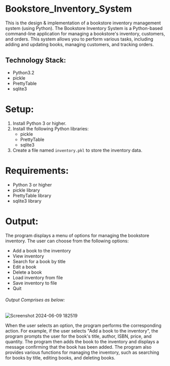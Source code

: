 # Bookstore_Inventory_System
This is the design & implementation of a bookstore inventory management system (using Python).
The Bookstore Inventory System is a Python-based command-line application for managing a bookstore's inventory, customers, and orders. This system allows you to perform various tasks, including adding and updating books, managing customers, and tracking orders.

## Technology Stack:
- Python3.2
- pickle
- PrettyTable
- sqlite3

# Setup:
1. Install Python 3 or higher.
2. Install the following Python libraries:
    - pickle
    - PrettyTable
    - sqlite3
3. Create a file named `inventory.pkl` to store the inventory data.

# Requirements:
- Python 3 or higher
- pickle library
- PrettyTable library
- sqlite3 library

# Output:
The program displays a menu of options for managing the bookstore inventory. The user can choose from the following options:
- Add a book to the inventory
- View inventory
- Search for a book by title
- Edit a book
- Delete a book
- Load inventory from file
- Save inventory to file
- Quit

###### Output Comprises as below:

![Screenshot 2024-06-09 182519](https://github.com/BhargavaInnamuri/Bookstore_Inventory_System/assets/158266129/1f0ad0b9-1f5c-451e-a606-4ac23d26b1fe)

When the user selects an option, the program performs the corresponding action. For example, if the user selects "Add a book to the inventory", the program prompts the user for the book's title, author, ISBN, price, and quantity. The program then adds the book to the inventory and displays a message confirming that the book has been added.
The program also provides various functions for managing the inventory, such as searching for books by title, editing books, and deleting books.




